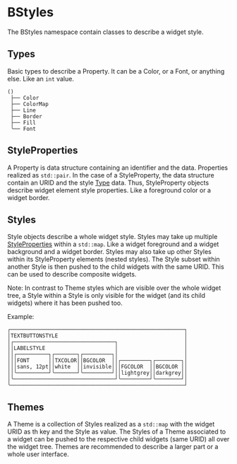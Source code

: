 # BStyles

The BStyles namespace contain classes to describe a widget style.


## Types

Basic types to describe a Property. It can be a Color, or a Font, or anything
else. Like an `int` value.

```
()
 ├── Color
 ├── ColorMap
 ├── Line
 ├── Border
 ├── Fill
 ╰── Font
```


## StyleProperties

A Property is data structure containing an identifier and the data. Properties 
realized as `std::pair`. In the case of a StyleProperty, the data structure 
contain an URID and the style [Type](#Types) data. Thus, StyleProperty objects
describe widget element style properties. Like a foreground color or a widget 
border.


## Styles

Style objects describe a whole widget style. Styles may take up multiple 
[StyleProperties](#StyleProperties) within a `std::map`. Like a widget
foreground and a widget background and a widget border. Styles may also take up
other Styles within its StyleProperty elements (nested styles). The Style 
subset within another Style is then pushed to the child widgets with the same 
URID. This can be used to describe composite widgets.

Note: In contrast to Theme styles which are visible over the whole widget tree,
a Style within a Style is only visible for the widget (and its child widgets) 
where it has been pushed too.

Example:
```
┌───────────────────────────────────────────────────────┐
│TEXTBUTTONSTYLE                                        │
│┌────────────────────────────────┐                     │
││LABELSTYLE                      │                     │
││┌──────────┐┌───────┐┌─────────┐│                     │
│││FONT      ││TXCOLOR││BGCOLOR  ││┌─────────┐┌────────┐│  
│││sans, 12pt││white  ││invisible│││FGCOLOR  ││BGCOLOR ││ 
││╰──────────┘╰───────┘╰─────────┘││lightgrey││darkgrey││
│╰────────────────────────────────┘╰─────────┘╰────────┘│
╰───────────────────────────────────────────────────────┘
```


## Themes

A Theme is a collection of Styles realized as a `std::map` with the widget 
URID as th key and the Style as value. The Styles of a Theme associated to a
widget can be pushed to the respective child widgets (same URID) all over the
widget tree. Themes are recommended to describe a larger part or a whole
user interface.